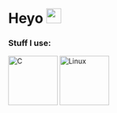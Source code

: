 <h1>
  Heyo
  <img src="https://media.giphy.com/media/hvRJCLFzcasrR4ia7z/giphy.gif" width="30px"/>
  
  ### Stuff I use:
  <div>
    <img src="https://www.flaticon.com/premium-icon/c_3524369" alt=C width=100 height=100/>
    <img src="https://cdn-icons-png.flaticon.com/128/25/25719.png" alt=Linux width=100 height=100/>
  </div>
</h1>
